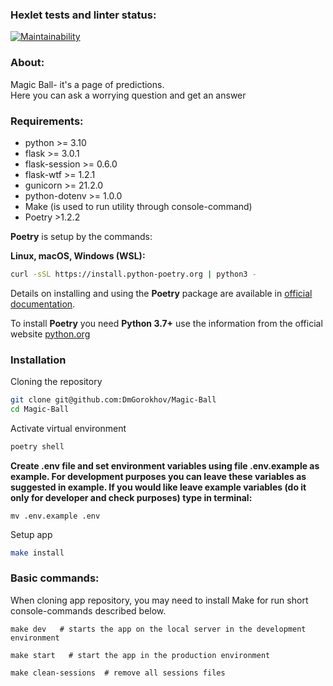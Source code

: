 ### Hexlet tests and linter status:
[![Maintainability](https://api.codeclimate.com/v1/badges/79cd5baa75e2d3433ee5/maintainability)](https://codeclimate.com/github/DmGorokhov/Magic-Ball/maintainability)

### About:
Magic Ball- it's a page of predictions.  
Here you can ask a worrying question and get an answer


### Requirements:

* python >= 3.10
* flask >= 3.0.1
* flask-session >= 0.6.0
* flask-wtf >= 1.2.1
* gunicorn >= 21.2.0
* python-dotenv >= 1.0.0
* Make (is used to run utility through console-command)
* Poetry >1.2.2

**Poetry** is setup by the commands:

**Linux, macOS, Windows (WSL):**

```bash
curl -sSL https://install.python-poetry.org | python3 -
```

Details on installing and using the **Poetry** package are available in [official documentation](https://python-poetry.org/docs/).

To install **Poetry** you need **Python 3.7+** use the information from the official website [python.org](https://www.python.org/downloads/)

### Installation

Cloning the repository

```bash
git clone git@github.com:DmGorokhov/Magic-Ball
cd Magic-Ball
```

Activate virtual environment

```bash
poetry shell
```
**Create .env file and set environment variables using file .env.example as example.
For development purposes you can leave these variables as suggested in example.
If you would like leave example variables (do it only for developer and check purposes) type in terminal:**
```commandline
mv .env.example .env
```

Setup app
```bash
make install
```

### Basic commands:
When cloning app repository, you may need to install Make for run short console-commands described below.
```
make dev   # starts the app on the local server in the development environment
```
```
make start   # start the app in the production environment
```
```
make clean-sessions  # remove all sessions files
```